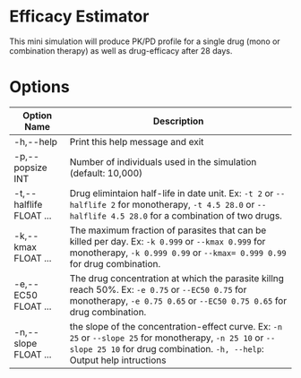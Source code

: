 # Efficacy Estimator

This mini simulation will produce PK/PD profile for a single drug (mono or combination therapy) as well as drug-efficacy after 28 days.


# Options
| Option Name             | Description                                                                                                                                                                         |
|-------------------------|-------------------------------------------------------------------------------------------------------------------------------------------------------------------------------------|
| -h,--help               | Print this help message and exit                                                                                                                                                    |
| -p,--popsize INT        | Number of individuals used in the simulation (default: 10,000)                                                                                                                      |
| -t,--halflife FLOAT ... | Drug elimintaion half-life in date unit. Ex: `-t 2` or `--halflife 2` for monotherapy, `-t 4.5 28.0` or `--halflife 4.5 28.0` for a combination of two drugs.                       |
| -k,--kmax FLOAT ...     | The maximum fraction of parasites that can be killed per day. Ex: `-k 0.999` or `--kmax 0.999` for monotherapy, `-k 0.999 0.99` or `--kmax= 0.999 0.99` for drug combination.       |
| -e,--EC50 FLOAT ...     | The drug concentration at which the parasite killng reach 50%. Ex: `-e 0.75` or `--EC50 0.75` for monotherapy, `-e 0.75 0.65` or `--EC50 0.75 0.65` for drug combination.           |
| -n,--slope FLOAT ...    | the slope of the concentration-effect curve. Ex: `-n 25` or `--slope 25` for monotherapy, `-n 25 10` or `--slope 25 10` for drug combination. `-h, --help`: Output help intructions |

